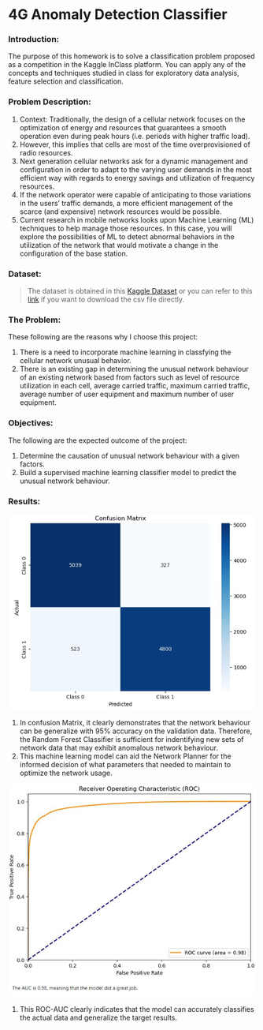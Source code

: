 # 4G Anomaly Detection Classifier

### Introduction:
The purpose of this homework is to solve a classification problem proposed as a competition in the Kaggle InClass platform. You can apply any of the concepts and techniques studied in class for exploratory data analysis, feature selection and classification.

### Problem Description:
1. Context: Traditionally, the design of a cellular network focuses on the optimization of energy and resources that guarantees a smooth operation even during peak hours (i.e. periods with higher traffic load).
1. However, this implies that cells are most of the time overprovisioned of radio resources.
1. Next generation cellular networks ask for a dynamic management and configuration in order to adapt to the varying user demands in the most efficient way with regards to energy savings and utilization of frequency resources.
1. If the network operator were capable of anticipating to those variations in the users’ traffic demands, a more efficient management of the scarce (and expensive) network resources would be possible.
1. Current research in mobile networks looks upon Machine Learning (ML) techniques to help manage those resources. In this case, you will explore the possibilities of ML to detect abnormal behaviors in the utilization of the network that would motivate a change in the configuration of the base station.

### Dataset:
> The dataset is obtained in this [Kaggle Dataset](https://www.kaggle.com/competitions/anomaly-detection-in-4g-cellular-networks) or you can refer to this [link](sCent02/4G-Anomaly-Detection-Classifier/blob/main/ML-MATT-CompetitionQT2021_train.csv) if you want to download the csv file directly.

### The Problem:
These following are the reasons why I choose this project:
1. There is a need to incorporate machine learning in classfying the cellular network unusual behavior.
2. There is an existing gap in determining the unusual network behaviour of an existing network based from factors such as level of resource utilization in each cell, average carried traffic, maximum carried traffic, average number of user equipment and maximum number of user equipment.

### Objectives:
The following are the expected outcome of the project:
1. Determine the causation of unusual network behaviour with a given factors.
2. Build a supervised machine learning classifier model to predict the unusual network behaviour.

### Results:
<div class="image-container">
  <p align="center">
    <img src="asset/Confusion Matrix.JPG" width=700 />
  </p> 
</div>

1. In confusion Matrix, it clearly demonstrates that the network behaviour can be generalize with 95% accuracy on the validation data. Therefore, the Random Forest Classifier is sufficient for indentifying new sets of network data that may exhibit anomalous network behaviour.
2. This machine learning model can aid the Network Planner for the informed decision of what parameters that needed to maintain to optimize the network usage.

<div class="image-container">
  <p align="center">
    <img src="asset/ROC-AUC.JPG" width=700 />
  </p> 
</div>

1. This ROC-AUC clearly indicates that the model can accurately classifies the actual data and generalize the target results.
